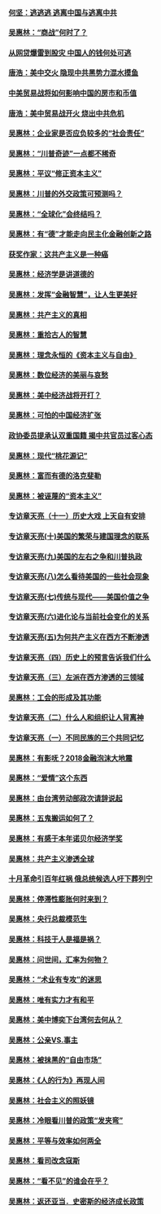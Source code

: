#### [何坚：逃逃逃 逃离中国与逃离中共](../pages/nsc423/n10592891.md?t=10140334) 

#### [吴惠林：“商战”何时了？](../pages/nsc423/n10573558.md?t=10140334) 

#### [从网贷爆雷到股灾 中国人的钱何处可逃](../pages/nsc423/n10572800.md?t=10140334) 

#### [唐浩：美中交火 隐现中共黑势力混水摸鱼](../pages/nsc423/n10544040.md?t=10140334) 

#### [中美贸易战将如何影响中国的房市和币值](../pages/nsc423/n10543697.md?t=10140334) 

#### [唐浩：美中贸易战开火 烧出中共危机](../pages/nsc423/n10540126.md?t=10140334) 

#### [吴惠林：企业家是否应负较多的“社会责任”](../pages/nsc423/n10535022.md?t=10140334) 

#### [吴惠林：“川普奇迹”一点都不稀奇](../pages/nsc423/n10512808.md?t=10140334) 

#### [吴惠林：平议“修正资本主义”](../pages/nsc423/n10495724.md?t=10140334) 

#### [吴惠林：川普的外交政策可预测吗？](../pages/nsc423/n10462387.md?t=10140334) 

#### [吴惠林：“全球化”会终结吗？](../pages/nsc423/n10452838.md?t=10140334) 

#### [吴惠林：有“德”才能走向民主化金融创新之路](../pages/nsc423/n10432292.md?t=10140334) 

#### [获奖作家：这共产主义是一种癌](../pages/nsc423/n10431541.md?t=10140334) 

#### [吴惠林：经济学是讲道德的](../pages/nsc423/n10398014.md?t=10140334) 

#### [吴惠林：发挥“金融智慧”，让人生更美好](../pages/nsc423/n10375019.md?t=10140334) 

#### [吴惠林：共产主义的真相](../pages/nsc423/n10351394.md?t=10140334) 

#### [吴惠林：重拾古人的智慧](../pages/nsc423/n10337691.md?t=10140334) 

#### [吴惠林：理念永恒的《资本主义与自由》](../pages/nsc423/n10316274.md?t=10140334) 

#### [吴惠林：数位经济的美丽与哀愁](../pages/nsc423/n10292946.md?t=10140334) 

#### [吴惠林：美中经济战将开打？](../pages/nsc423/n10258825.md?t=10140334) 

#### [吴惠林：可怕的中国经济扩张](../pages/nsc423/n10219147.md?t=10140334) 

#### [政协委员提承认双重国籍 揭中共官员过客心态](../pages/nsc423/n10208809.md?t=10140334) 

#### [吴惠林：现代“桃花源记”](../pages/nsc423/n10185234.md?t=10140334) 

#### [吴惠林：富而有德的洛克斐勒](../pages/nsc423/n10142264.md?t=10140334) 

#### [吴惠林：被诬蔑的“资本主义”](../pages/nsc423/n10124816.md?t=10140334) 

#### [专访章天亮（十一）历史大戏 上天自有安排](../pages/nsc423/n10094905.md?t=10140334) 

#### [专访章天亮(十)美国的繁荣与建国理念的联系](../pages/nsc423/n10094899.md?t=10140334) 

#### [专访章天亮(九)美国的左右之争和川普执政](../pages/nsc423/n10094889.md?t=10140334) 

#### [专访章天亮(八)怎么看待美国的一些社会现象](../pages/nsc423/n10094857.md?t=10140334) 

#### [专访章天亮(七)传统与现代——美国价值之争](../pages/nsc423/n10093140.md?t=10140334) 

#### [专访章天亮(六)进化论与当前社会变化的关系](../pages/nsc423/n10092036.md?t=10140334) 

#### [专访章天亮(五)为何共产主义在西方不断渗透](../pages/nsc423/n10083620.md?t=10140334) 

#### [专访章天亮（四）历史上的预言告诉我们什么](../pages/nsc423/n10083606.md?t=10140334) 

#### [专访章天亮（三）左派在西方渗透的三领域](../pages/nsc423/n10081115.md?t=10140334) 

#### [吴惠林：工会的形成及其功能](../pages/nsc423/n10080633.md?t=10140334) 

#### [专访章天亮（二）什么人和组织让人背离神](../pages/nsc423/n10076637.md?t=10140334) 

#### [专访章天亮（一）不同民族的三个共同记忆](../pages/nsc423/n10074188.md?t=10140334) 

#### [吴惠林：有影呒？2018金融泡沫大地震](../pages/nsc423/n10040534.md?t=10140334) 

#### [吴惠林：“爱情”这个东西](../pages/nsc423/n10019423.md?t=10140334) 

#### [吴惠林：由台湾劳动部政次请辞说起](../pages/nsc423/n9979679.md?t=10140334) 

#### [吴惠林：五鬼搬运如何了？](../pages/nsc423/n9925338.md?t=10140334) 

#### [吴惠林：有感于本年诺贝尔经济学奖](../pages/nsc423/n9871883.md?t=10140334) 

#### [吴惠林：共产主义渗透全球](../pages/nsc423/n9812748.md?t=10140334) 

#### [十月革命引百年红祸 俄总统候选人吁下葬列宁](../pages/nsc423/n9810182.md?t=10140334) 

#### [吴惠林：停滞性膨胀何时来到？](../pages/nsc423/n9764136.md?t=10140334) 

#### [吴惠林：央行总裁模范生](../pages/nsc423/n9728134.md?t=10140334) 

#### [吴惠林：科技于人是福是祸？](../pages/nsc423/n9672982.md?t=10140334) 

#### [吴惠林：问世间，汇率为何物？](../pages/nsc423/n9621788.md?t=10140334) 

#### [吴惠林：“术业有专攻”的迷思](../pages/nsc423/n9580363.md?t=10140334) 

#### [吴惠林：唯有实力才有和平](../pages/nsc423/n9529599.md?t=10140334) 

#### [吴惠林：美中博奕下台湾何去何从？](../pages/nsc423/n9483598.md?t=10140334) 

#### [吴惠林：公亲VS.事主](../pages/nsc423/n9425637.md?t=10140334) 

#### [吴惠林：被抹黑的“自由市场”](../pages/nsc423/n9351545.md?t=10140334) 

#### [吴惠林：《人的行为》再现人间](../pages/nsc423/n9296339.md?t=10140334) 

#### [吴惠林：社会主义的照妖镜](../pages/nsc423/n9243460.md?t=10140334) 

#### [吴惠林：冷眼看川普的政策“发夹弯”](../pages/nsc423/n9120684.md?t=10140334) 

#### [吴惠林：平等与效率如何两全](../pages/nsc423/n9075430.md?t=10140334) 

#### [吴惠林：看司改念寇斯](../pages/nsc423/n9024915.md?t=10140334) 

#### [吴惠林：“看不见”的谁会在乎？](../pages/nsc423/n8977488.md?t=10140334) 

#### [吴惠林：返还亚当．史密斯的经济成长政策](../pages/nsc423/n8931896.md?t=10140334) 

